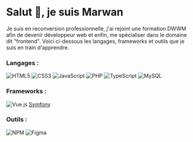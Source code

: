 <h1>Salut 👋, je suis Marwan</h1>

Je suis en reconversion professionnelle, j'ai rejoint une formation DWWM afin de devenir développeur web et enfin, me spécialiser dans le domaine dit "frontend".
Voici ci-dessous les langages, frameworks et outils que je suis en train d'apprendre.

<h3>Langages : </h3>

![HTML5](https://img.shields.io/badge/html5-%23E34F26.svg?style=for-the-badge&logo=html5&logoColor=white) ![CSS3](https://img.shields.io/badge/css3-%231572B6.svg?style=for-the-badge&logo=css3&logoColor=white) ![JavaScript](https://img.shields.io/badge/javascript-%23323330.svg?style=for-the-badge&logo=javascript&logoColor=%23F7DF1E) ![PHP](https://img.shields.io/badge/php-%23777BB4.svg?style=for-the-badge&logo=php&logoColor=white) ![TypeScript](https://img.shields.io/badge/typescript-%23007ACC.svg?style=for-the-badge&logo=typescript&logoColor=white) ![MySQL](https://img.shields.io/badge/mysql-%2300f.svg?style=for-the-badge&logo=mysql&logoColor=white)
 
<h3>Frameworks : </h3>

![Vue.js](https://img.shields.io/badge/vuejs-%2335495e.svg?style=for-the-badge&logo=vuedotjs&logoColor=%234FC08D) [Symfony](https://img.shields.io/badge/symfony-%23000000.svg?style=for-the-badge&logo=symfony&logoColor=white)

<h3>Outils : </h3>

![NPM](https://img.shields.io/badge/NPM-%23000000.svg?style=for-the-badge&logo=npm&logoColor=white) ![Figma](https://img.shields.io/badge/figma-%23F24E1E.svg?style=for-the-badge&logo=figma&logoColor=white) 
